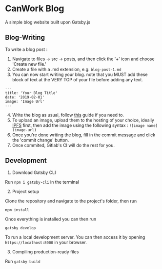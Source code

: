 # CanWork Blog

A simple blog website built upon Gatsby.js

## Blog-Writing

To write a blog post :
1. Navigate to files -> src -> posts, and then click the '+' icon and choose 'Create new file.' 
2. Create a file with a .md extension, e.g. `blog-post-1.md`
3. You can now start writing your blog. note that you MUST add these block of text at the VERY TOP of your file before adding any text.
```
---
title: 'Your Blog Title'
date: '2019-02-01'
image: 'Image Url'
---
```
4. Write the blog as usual, follow [this](https://guides.github.com/features/mastering-markdown/) guide if you need to.
5. To upload an image, upload them to the hosting of your choice, ideally [IPFS](https://canshare.io) first, then add the image using the following syntax :
```![image name](image-url) ```
6. Once you're done writing the blog, fill in the commit message and click the 'commit change' button.
7. Once commited, Gitlab's CI will do the rest for you.

## Development

1. Download Gatsby CLI

Run `npm i gatsby-cli` in the terminal

2. Project setup 

Clone the repository and navigate to the project's folder, then run

`npm install`

Once everything is installed you can then run

`gatsby develop`

To run a local development server. You can then access it by opening `https://localhost:8000` in your browser.

3. Compiling production-ready files

Run `gatsby build`



